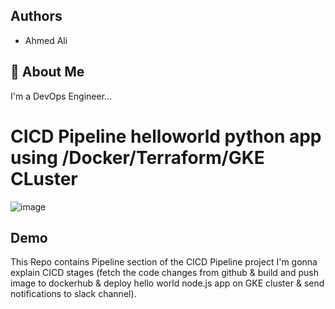 
## Authors

- Ahmed Ali


## 🚀 About Me
I'm a DevOps Engineer...

# CICD Pipeline helloworld python app using /Docker/Terraform/GKE CLuster


![image](https://drive.google.com/uc?export=view&id=1Jy2B409ayrUye4nMwfSULdKEqWt_QU_H)
## Demo

This Repo contains Pipeline section of the CICD Pipeline project I'm gonna explain CICD stages (fetch the code changes from github & build and push image to dockerhub & deploy hello world node.js app on GKE cluster & send notifications to slack channel).